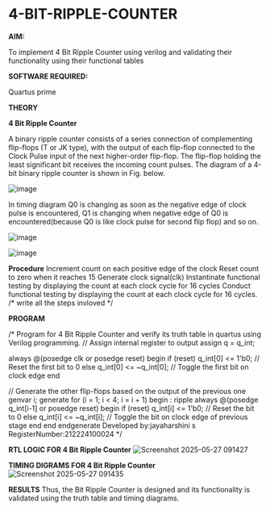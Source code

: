 # 4-BIT-RIPPLE-COUNTER

**AIM:**

To implement  4 Bit Ripple Counter using verilog and validating their functionality using their functional tables

**SOFTWARE REQUIRED:**

Quartus prime

**THEORY**

**4 Bit Ripple Counter**

A binary ripple counter consists of a series connection of complementing flip-flops (T or JK type), with the output of each flip-flop connected to the Clock Pulse input of the next higher-order flip-flop. The flip-flop holding the least significant bit receives the incoming count pulses. The diagram of a 4-bit binary ripple counter is shown in Fig. below.

![image](https://github.com/naavaneetha/4-BIT-RIPPLE-COUNTER/assets/154305477/cb4b74d4-31ab-4359-95d0-d22e67daba13)

In timing diagram Q0 is changing as soon as the negative edge of clock pulse is encountered, Q1 is changing when negative edge of Q0 is encountered(because Q0 is like clock pulse for second flip flop) and so on.

![image](https://github.com/naavaneetha/4-BIT-RIPPLE-COUNTER/assets/154305477/a573a7d6-014e-4e54-93e6-e2ac9530960b)

![image](https://github.com/naavaneetha/4-BIT-RIPPLE-COUNTER/assets/154305477/85e1958a-2fc1-49bb-9a9f-d58ccbf3663c)

**Procedure**
Increment count on each positive edge of the clock
Reset count to zero when it reaches 15
Generate clock signal(clk)
Instantinate functional testing by displaying the count at each clock cycle for 16 cycles
Conduct functional testing by displaying the count at each clock cycle for 16 cycles.
/* write all the steps invloved */

**PROGRAM**

/* Program for 4 Bit Ripple Counter and verify its truth table in quartus using Verilog programming.
// Assign internal register to output
assign q = q_int;

always @(posedge clk or posedge reset) begin
    if (reset) 
        q_int[0] <= 1'b0; // Reset the first bit to 0
    else 
        q_int[0] <= ~q_int[0]; // Toggle the first bit on clock edge
end

// Generate the other flip-flops based on the output of the previous one
genvar i;
generate
    for (i = 1; i < 4; i = i + 1) begin : ripple
        always @(posedge q_int[i-1] or posedge reset) begin
            if (reset) 
                q_int[i] <= 1'b0; // Reset the bit to 0
            else 
                q_int[i] <= ~q_int[i]; // Toggle the bit on clock edge of previous stage
        end
    end
endgenerate
 Developed by:jayaharshini s RegisterNumber:212224100024
*/

**RTL LOGIC FOR 4 Bit Ripple Counter**
![Screenshot 2025-05-27 091427](https://github.com/user-attachments/assets/41c0b0ec-5aa8-4958-a894-73245d789ebe)

**TIMING DIGRAMS FOR 4 Bit Ripple Counter**
![Screenshot 2025-05-27 091435](https://github.com/user-attachments/assets/ea09f4f7-2d67-40c6-b58e-94385516cddc)


**RESULTS**
Thus, the Bit Ripple Counter is designed and its functionality is validated using the truth table and timing diagrams.
